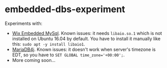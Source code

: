 # embedded-dbs-experiment

Experiments with:

* [Wix Embedded MySql](https://github.com/wix/wix-embedded-mysql). Known issues: it needs `libaio.so.1` which is not installed on Ubuntu 16.04 by default. You have to install it manually like this: `sudo apt -y install libaio1`.
* [MariaDB4j](https://github.com/vorburger/MariaDB4j). Known issues: it doesn't work when server's timezone is EDT, so you have to `SET GLOBAL time_zone='+00:00';`.
* More coming soon...
